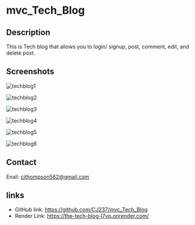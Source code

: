 # mvc_Tech_Blog

## Description

This is Tech blog that allows you to login/ signup, post, comment, edit, and delete post. 

## Screenshots

![techblog1](https://github.com/user-attachments/assets/8d996d46-f489-404e-ab72-2ec62b0f305e)

![techblog2](https://github.com/user-attachments/assets/e878ea43-9652-497d-8344-284015468197)

![techblog3](https://github.com/user-attachments/assets/cdede3bf-78ee-451a-b0d9-5c862b406f1a)

![techblog4](https://github.com/user-attachments/assets/dfbcf5fa-5e3b-4517-906d-11c689fb0300)

![techblog5](https://github.com/user-attachments/assets/736c8ef8-e32d-439b-b517-3efd7cdb10ff)

![techblog6](https://github.com/user-attachments/assets/6c7aa3c3-5ccb-41ee-b193-dd7cc828c625)

## Contact
 Enail: cjthompson562@gmail.com
## links

* GitHub link: https://github.com/CJ237/mvc_Tech_Blog
* Render Link: https://the-tech-blog-l7vp.onrender.com/
